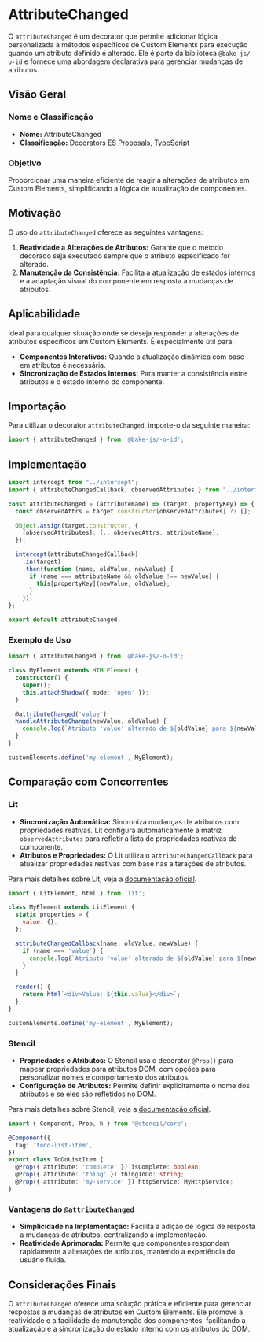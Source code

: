 # AttributeChanged

O `attributeChanged` é um decorator que permite adicionar lógica personalizada a métodos específicos de Custom Elements para execução quando um atributo definido é alterado. Ele é parte da biblioteca `@bake-js/-o-id` e fornece uma abordagem declarativa para gerenciar mudanças de atributos.

## Visão Geral

### Nome e Classificação

- **Nome:** AttributeChanged
- **Classificação:** Decorators [ES Proposals](https://www.proposals.es/proposals/Decorators), [TypeScript](https://www.typescriptlang.org/docs/handbook/decorators.html)

### Objetivo

Proporcionar uma maneira eficiente de reagir a alterações de atributos em Custom Elements, simplificando a lógica de atualização de componentes.

## Motivação

O uso do `attributeChanged` oferece as seguintes vantagens:

1. **Reatividade a Alterações de Atributos:** Garante que o método decorado seja executado sempre que o atributo especificado for alterado.
2. **Manutenção da Consistência:** Facilita a atualização de estados internos e a adaptação visual do componente em resposta a mudanças de atributos.

## Aplicabilidade

Ideal para qualquer situação onde se deseja responder a alterações de atributos específicos em Custom Elements. É especialmente útil para:

- **Componentes Interativos:** Quando a atualização dinâmica com base em atributos é necessária.
- **Sincronização de Estados Internos:** Para manter a consistência entre atributos e o estado interno do componente.

## Importação

Para utilizar o decorator `attributeChanged`, importe-o da seguinte maneira:

```javascript
import { attributeChanged } from '@bake-js/-o-id';
```

## Implementação

```javascript
import intercept from "../intercept";
import { attributeChangedCallback, observedAttributes } from "../interfaces";

const attributeChanged = (attributeName) => (target, propertyKey) => {
  const observedAttrs = target.constructor[observedAttributes] ?? [];

  Object.assign(target.constructor, {
    [observedAttributes]: [...observedAttrs, attributeName],
  });

  intercept(attributeChangedCallback)
    .in(target)
    .then(function (name, oldValue, newValue) {
      if (name === attributeName && oldValue !== newValue) {
        this[propertyKey](newValue, oldValue);
      }
    });
};

export default attributeChanged;
```

### Exemplo de Uso

```typescript
import { attributeChanged } from '@bake-js/-o-id';

class MyElement extends HTMLElement {
  constructor() {
    super();
    this.attachShadow({ mode: 'open' });
  }

  @attributeChanged('value')
  handleAttributeChange(newValue, oldValue) {
    console.log(`Atributo 'value' alterado de ${oldValue} para ${newValue}`);
  }
}

customElements.define('my-element', MyElement);
```

## Comparação com Concorrentes

### Lit

- **Sincronização Automática:** Sincroniza mudanças de atributos com propriedades reativas. Lit configura automaticamente a matriz `observedAttributes` para refletir a lista de propriedades reativas do componente.
- **Atributos e Propriedades:** O Lit utiliza o `attributeChangedCallback` para atualizar propriedades reativas com base nas alterações de atributos.

Para mais detalhes sobre Lit, veja a [documentação oficial](https://lit.dev/docs/components/lifecycle/#attributechangedcallback).

```javascript
import { LitElement, html } from 'lit';

class MyElement extends LitElement {
  static properties = {
    value: {},
  };

  attributeChangedCallback(name, oldValue, newValue) {
    if (name === 'value') {
      console.log(`Atributo 'value' alterado de ${oldValue} para ${newValue}`);
    }
  }

  render() {
    return html`<div>Value: ${this.value}</div>`;
  }
}

customElements.define('my-element', MyElement);
```

### Stencil

- **Propriedades e Atributos:** O Stencil usa o decorator `@Prop()` para mapear propriedades para atributos DOM, com opções para personalizar nomes e comportamento dos atributos.
- **Configuração de Atributos:** Permite definir explicitamente o nome dos atributos e se eles são refletidos no DOM.

Para mais detalhes sobre Stencil, veja a [documentação oficial](https://stenciljs.com/docs/props).

```typescript
import { Component, Prop, h } from '@stencil/core';

@Component({
  tag: 'todo-list-item',
})
export class ToDoListItem {
  @Prop({ attribute: 'complete' }) isComplete: boolean;
  @Prop({ attribute: 'thing' }) thingToDo: string;
  @Prop({ attribute: 'my-service' }) httpService: MyHttpService;
}
```

### Vantagens do `@attributeChanged`

- **Simplicidade na Implementação:** Facilita a adição de lógica de resposta a mudanças de atributos, centralizando a implementação.
- **Reatividade Aprimorada:** Permite que componentes respondam rapidamente a alterações de atributos, mantendo a experiência do usuário fluida.

## Considerações Finais

O `attributeChanged` oferece uma solução prática e eficiente para gerenciar respostas a mudanças de atributos em Custom Elements. Ele promove a reatividade e a facilidade de manutenção dos componentes, facilitando a atualização e a sincronização do estado interno com os atributos do DOM.

